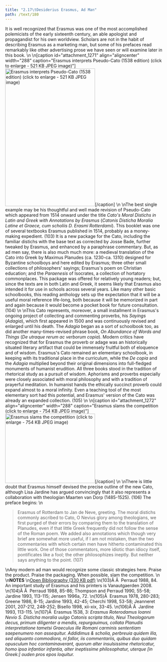 ```yaml
---
title: "2.17\tDesiderius Erasmus, Ad Man"
path: /text/180
---
```

It is well recognized that Erasmus was one of the most accomplished polemicists of the early sixteenth century, an able apologist and propagandist for his own worldview. Scholars are not in the habit of describing Erasmus as a marketing man, but some of his prefaces read remarkably like other advertising prose we have seen or will examine later in this book.\n\n[caption id="attachment_1271" align="aligncenter" width="288" caption="Erasmus interprets Pseudo-Cato (1538 edition) (click to enlarge - 521 KB JPEG image)"]<a href="http://www.humanismforsale.org/text/images_full/2.00_Chapter_Two/HFS_096.03.jpg" rel="pop-up"><img class="size-full wp-image-1271  " title="HFS_096.03-thumb" src="http://www.humanismforsale.org/text/wp-content/uploads/2008/09/HFS_096.03-thumb.jpg" alt="Erasmus interprets Pseudo-Cato (1538 edition) (click to enlarge - 521 KB JPEG image)" width="288" height="442" /></a>[/caption]\n\nThe best single example may be his thoughtful and well made revision of Pseudo-Cato which appeared from 1514 onward under the title <em>Cato's Moral Distichs in Latin and Greek with Annotations by Erasmus</em> (<em>Catonis Disticha Moralia Latine et Graece, cum scholiis D. Erasmi Rotterdami</em>). This booklet was one of several textbooks Erasmus published in 1514, probably as a money-making expedient. (103) It is a new package for the Cato, including the familiar distichs with the base text as corrected by Josse Bade, further tweaked by Erasmus, and enhanced by a paraphrase commentary. But, as ad men say, there is also much much more: a medieval translation of the Cato into Greek by Maximus Planudes (ca. 1230-ca. 1310) designed for Byzantine schoolboys and here edited by Erasmus; three other small collections of philosophers' sayings; Erasmus's poem on Christian education; and the <em>Paraenesis</em> of Isocrates, a collection of hortatory commonplaces. This package was offered for relatively young readers; but, since the texts are in both Latin and Greek, it seems likely that Erasmus also intended it for use in schools across several years. Like many other basic schoolbooks, this reading anthology sets up the expectation that it will be a useful moral reference life-long, both because it will be memorized in part and again because it would become a pocket book for future consultation. (104)\n\nThis Cato represents, moreover, a small installment in Erasmus's ongoing project of collecting and commenting proverbs, his <em>Sayings</em> (<em>Adagia</em>), which first appeared in 1500 and was continuously revised and enlarged until his death. The <em>Adagia</em> began as a sort of schoolbook too, as did another many-times-revised phrase book, <em>On Abundance of Words and Things</em> (<em>De utraque rerum ac verborum copia</em>). Modern critics have recognized that for Erasmus the proverb or adage was an historically situated literary artifact that could be immensely fruitful both of eloquence and of wisdom. Erasmus's Cato remained an elementary schoolbook, in keeping with its traditional place in the curriculum, while the <em>De copia</em> and the <em>Adagia</em> multiplied beyond their original dimensions into full-fledged monuments of humanist erudition. All three books stood in the tradition of rhetorical study as a pursuit of wisdom. Aphorisms and proverbs especially were closely associated with moral philosophy and with a tradition of prayerful meditation. In humanist hands the ethically succinct proverb could expand almost to a moral infinity. Even a teaching tool of the most elementary sort had this potential, and Erasmus' version of the Cato was already an expanded collection. (105)\n\n[caption id="attachment_1272" align="aligncenter" width="288" caption="Erasmus slams the competition (click to enlarge - 754 KB JPEG image)"]<a href="http://www.humanismforsale.org/text/images_full/2.00_Chapter_Two/HFS_096.02.jpg" rel="pop-up"><img class="size-full wp-image-1272 " title="HFS_096.02-thumb" src="http://www.humanismforsale.org/text/wp-content/uploads/2008/09/HFS_096.02-thumb.jpg" alt="Erasmus slams the competition (click to enlarge - 754 KB JPEG image)" width="288" height="223" /></a>[/caption]\n\nThere is little doubt that Erasmus himself devised the precise outline of the new Cato, although Lisa Jardine has argued convincingly that it also represents a collaboration with theologian Maarten van Dorp (1485-1525). (106) The preface begins:\n<blockquote>Erasmus of Rotterdam to Jan de Neve, greeting. The moral distichs commonly ascribed to Cato, O Nevius glory among theologians, we first purged of their errors by comparing them to the translation of Planudes, even if that little Greek frequently did not follow the sense of the Roman poem. We added also annotations which though very brief are somewhat more useful, if I am not mistaken, than the two commentaries with which certain men have hitherto contaminated this little work. One of those commentators, more idiotic than idiocy itself, pontificates like a fool; the other philosophizes ineptly. But neither says anything to the point. (107)</blockquote>\nAny modern ad man would recognize some classic strategies here. Praise the product. Praise the packaging. When possible, slam the competition.\n\n<strong>NOTES</strong>\n<a href="http://www.humanismforsale.org/bibliography.pdf" target="new">Open Bibliography (330 KB pdf)</a>\n(103)Â Â  Perraud 1988, 84. An important study of Erasmus and his printers is Vanautgaerden 2008.\n(104)Â Â  Perraud 1988, 85-86; Thompson and Perraud 1990, 55-58; Jardine 1993, 113-115; Jensen 1996a, 72.\n(105)Â  Erasmus 1978, 280-283; Greene 1986, 8-15; Jardine 1993, 42-45; Cherchi 1998, 53-58; Jeanneret 2001, 207-212, 248-252; Bisello 1998, xii-xix, 33-45.\n(106)Â Â  Jardine 1993, 113-115.\n(107)Â  Erasmus 1538, 3: <em>Erasmus Roterodamus Ioanni Nevio S. Disticha moralia uulgo Catonis scripta titulo, Neui Theologorum decus, primum diligenter a mendis, repurgauimus, collata Planudis interpretatione tametsi Graeculus ille Romani carminis sententiam saepenumero non assequitur. Addidimus &amp; scholia, perbreuia quidem illa, sed aliquanto commodiora, ni fallor, iis commentariis, quibus duo quidam opusculum hoc contaminaverant, quorum alter insulsissime rhetoricatur, homo ipsa infantior infantia, alter ineptissime philosophatur, uterque [in Greek:] ouden pros epos loquitur.</em>
